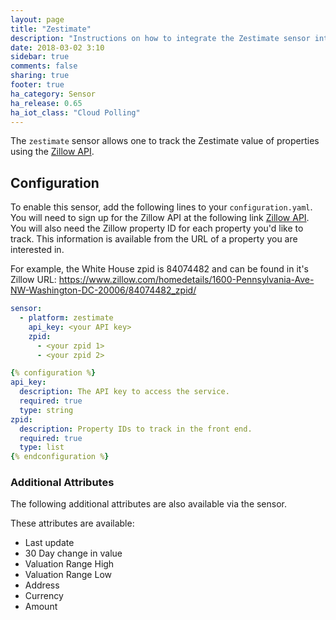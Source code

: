 ```yaml
---
layout: page
title: "Zestimate"
description: "Instructions on how to integrate the Zestimate sensor into Home Assistant."
date: 2018-03-02 3:10
sidebar: true
comments: false
sharing: true
footer: true
ha_category: Sensor
ha_release: 0.65
ha_iot_class: "Cloud Polling"
---
```


The `zestimate` sensor allows one to track the Zestimate value of properties using the [Zillow API](https://www.zillow.com/howto/api/APIOverview.htm).

## Configuration

To enable this sensor, add the following lines to your `configuration.yaml`. You will need to sign up for the Zillow API at the following link [Zillow API](https://www.zillow.com/howto/api/APIOverview.htm). You will also need the Zillow property ID for each property you'd like to track. This information is available from the URL of a property you are interested in. 

For example, the White House zpid is 84074482 and can be found in it's Zillow URL: https://www.zillow.com/homedetails/1600-Pennsylvania-Ave-NW-Washington-DC-20006/84074482_zpid/
```yaml
sensor:
  - platform: zestimate
    api_key: <your API key>
    zpid:
      - <your zpid 1>
      - <your zpid 2>
```

```yaml
{% configuration %}
api_key:
  description: The API key to access the service.
  required: true
  type: string
zpid:
  description: Property IDs to track in the front end.
  required: true
  type: list
{% endconfiguration %}
```

### Additional Attributes

The following additional attributes are also available via the sensor.

These attributes are available:

- Last update
- 30 Day change in value
- Valuation Range High
- Valuation Range Low
- Address
- Currency
- Amount
